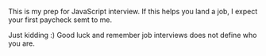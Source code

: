 This is my prep for JavaScript interview. 
If this helps you land a job, I expect your first paycheck semt to me. 

Just kidding :)
Good luck and remember job interviews does not define who you are.